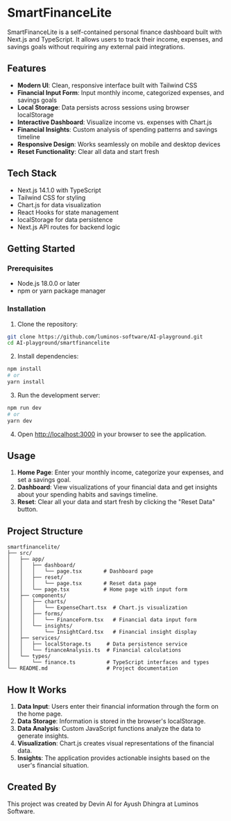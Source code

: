 # SmartFinanceLite

SmartFinanceLite is a self-contained personal finance dashboard built with Next.js and TypeScript. It allows users to track their income, expenses, and savings goals without requiring any external paid integrations.

## Features

- **Modern UI**: Clean, responsive interface built with Tailwind CSS
- **Financial Input Form**: Input monthly income, categorized expenses, and savings goals
- **Local Storage**: Data persists across sessions using browser localStorage
- **Interactive Dashboard**: Visualize income vs. expenses with Chart.js
- **Financial Insights**: Custom analysis of spending patterns and savings timeline
- **Responsive Design**: Works seamlessly on mobile and desktop devices
- **Reset Functionality**: Clear all data and start fresh

## Tech Stack

- Next.js 14.1.0 with TypeScript
- Tailwind CSS for styling
- Chart.js for data visualization
- React Hooks for state management
- localStorage for data persistence
- Next.js API routes for backend logic

## Getting Started

### Prerequisites

- Node.js 18.0.0 or later
- npm or yarn package manager

### Installation

1. Clone the repository:
```bash
git clone https://github.com/luminos-software/AI-playground.git
cd AI-playground/smartfinancelite
```

2. Install dependencies:
```bash
npm install
# or
yarn install
```

3. Run the development server:
```bash
npm run dev
# or
yarn dev
```

4. Open [http://localhost:3000](http://localhost:3000) in your browser to see the application.

## Usage

1. **Home Page**: Enter your monthly income, categorize your expenses, and set a savings goal.
2. **Dashboard**: View visualizations of your financial data and get insights about your spending habits and savings timeline.
3. **Reset**: Clear all your data and start fresh by clicking the "Reset Data" button.

## Project Structure

```
smartfinancelite/
├── src/
│   ├── app/
│   │   ├── dashboard/
│   │   │   └── page.tsx       # Dashboard page
│   │   ├── reset/
│   │   │   └── page.tsx       # Reset data page
│   │   └── page.tsx           # Home page with input form
│   ├── components/
│   │   ├── charts/
│   │   │   └── ExpenseChart.tsx  # Chart.js visualization
│   │   ├── forms/
│   │   │   └── FinanceForm.tsx   # Financial data input form
│   │   └── insights/
│   │       └── InsightCard.tsx   # Financial insight display
│   ├── services/
│   │   ├── localStorage.ts     # Data persistence service
│   │   └── financeAnalysis.ts  # Financial calculations
│   └── types/
│       └── finance.ts          # TypeScript interfaces and types
└── README.md                   # Project documentation
```

## How It Works

1. **Data Input**: Users enter their financial information through the form on the home page.
2. **Data Storage**: Information is stored in the browser's localStorage.
3. **Data Analysis**: Custom JavaScript functions analyze the data to generate insights.
4. **Visualization**: Chart.js creates visual representations of the financial data.
5. **Insights**: The application provides actionable insights based on the user's financial situation.

## Created By

This project was created by Devin AI for Ayush Dhingra at Luminos Software.
